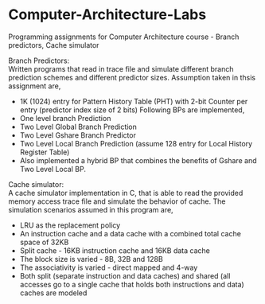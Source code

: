 # Computer-Architecture-Labs
Programming assignments for Computer Architecture course - Branch predictors, Cache simulator

Branch Predictors:\
Written programs that read in trace file and simulate different branch prediction schemes and different predictor sizes.
Assumption taken in thsis assignment are,
- 1K (1024) entry for Pattern History Table (PHT) with 2-bit Counter per entry (predictor index size of 2 bits)
Following BPs are implemented,
- One level branch Prediction
- Two Level Global Branch Prediction
- Two Level Gshare Branch Predictor
- Two Level Local Branch Prediction (assume 128 entry for Local History Register Table)
- Also implemented a hybrid BP that combines the benefits of Gshare and Two Level Local BP.



Cache simulator:\
A cache simulator implementation in C, that is able to read the provided memory access trace file and simulate the behavior of cache. 
The simulation scenarios assumed in this program are,
- LRU as the replacement policy
- An instruction cache and a data cache with a combined total cache space of 32KB 
- Split cache - 16KB instruction cache and 16KB data cache
- The block size is varied - 8B, 32B and 128B
- The associativity is varied - direct mapped and 4-way
- Both split (separate instruction and data caches) and shared (all accesses go to a single cache that holds both instructions and data) caches are modeled
